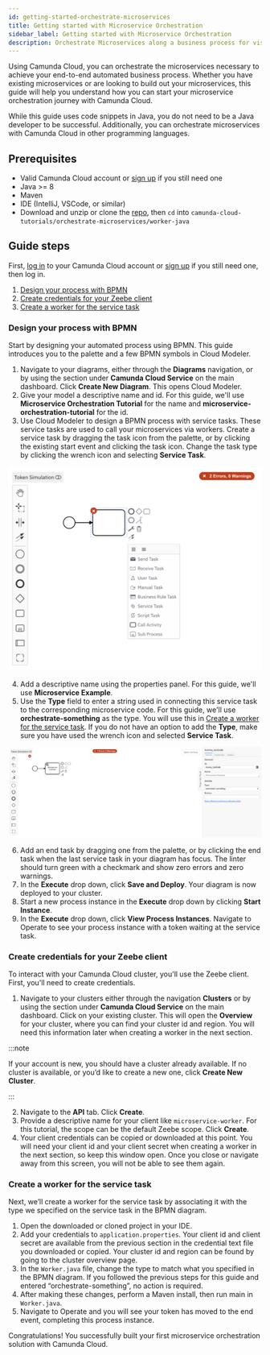 ```yaml
---
id: getting-started-orchestrate-microservices
title: Getting started with Microservice Orchestration
sidebar_label: Getting started with Microservice Orchestration
description: Orchestrate Microservices along a business process for visibility and resilience.
---
```


Using Camunda Cloud, you can orchestrate the microservices necessary to achieve your end-to-end automated business process. Whether you have existing microservices or are looking to build out your microservices, this guide will help you understand how you can start your microservice orchestration journey with Camunda Cloud.

While this guide uses code snippets in Java, you do not need to be a Java developer to be successful. Additionally, you can orchestrate microservices with Camunda Cloud in other programming languages.

## Prerequisites

* Valid Camunda Cloud account or [sign up](https://camunda.io/signup) if you still need one
* Java >= 8
* Maven
* IDE (IntelliJ, VSCode, or similar)
* Download and unzip or clone the [repo](https://github.com/camunda-cloud/camunda-cloud-tutorials), then `cd` into `camunda-cloud-tutorials/orchestrate-microservices/worker-java`

## Guide steps

First, [log in](https://camunda.io) to your Camunda Cloud account or [sign up](https://camunda.io/signup) if you still need one, then log in.

1. [Design your process with BPMN](#design-your-process-with-BPMN)
2. [Create credentials for your Zeebe client](#create-credentials-for-your-zeebe-client)
3. [Create a worker for the service task](#create-a-worker-for-the-service-task)

### Design your process with BPMN

Start by designing your automated process using BPMN. This guide introduces you to the palette and a few BPMN symbols in Cloud Modeler.

1. Navigate to your diagrams, either through the **Diagrams** navigation, or by using the section under **Camunda Cloud Service** on the main dashboard. Click **Create New Diagram**. This opens Cloud Modeler.
2. Give your model a descriptive name and id. For this guide, we'll use **Microservice Orchestration Tutorial** for the name and **microservice-orchestration-tutorial** for the id.
3. Use Cloud Modeler to design a BPMN process with service tasks. These service tasks are used to call your microservices via workers. Create a service task by dragging the task icon from the palette, or by clicking the existing start event and clicking the task icon. Change the task type by clicking the wrench icon and selecting **Service Task**. 

![Task with dropdown showing config, including service task](./img/microservice-orchestration-config-service-task.png)

4. Add a descriptive name using the properties panel. For this guide, we'll use **Microservice Example**.
5. Use the **Type** field to enter a string used in connecting this service task to the corresponding microservice code. For this guide, we'll use **orchestrate-something** as the type. You will use this in [Create a worker for the service task](#create-a-worker-for-the-service-task). If you do not have an option to add the **Type**, make sure you have used the wrench icon and selected **Service Task**.

![Service task with properties panel open](./img/microservice-orchestration-service-task.png)

6. Add an end task by dragging one from the palette, or by clicking the end task when the last service task in your diagram has focus. The linter should turn green with a checkmark and show zero errors and zero warnings.
7. In the **Execute** drop down, click **Save and Deploy**. Your diagram is now deployed to your cluster.
8. Start a new process instance in the **Execute** drop down by clicking **Start Instance**. 
9. In the **Execute** drop down, click **View Process Instances**. Navigate to Operate to see your process instance with a token waiting at the service task.

### Create credentials for your Zeebe client

To interact with your Camunda Cloud cluster, you'll use the Zeebe client. First, you'll need to create credentials.

1. Navigate to your clusters either through the navigation **Clusters** or by using the section under **Camunda Cloud Service** on the main dashboard. Click on your existing cluster. This will open the **Overview** for your cluster, where you can find your cluster id and region. You will need this information later when creating a worker in the next section.

:::note 

If your account is new, you should have a cluster already available. If no cluster is available, or you’d like to create a new one, click **Create New Cluster**.

:::

2. Navigate to the **API** tab. Click **Create**.
3. Provide a descriptive name for your client like `microservice-worker`. For this tutorial, the scope can be the default Zeebe scope. Click **Create**.
4. Your client credentials can be copied or downloaded at this point. You will need your client id and your client secret when creating a worker in the next section, so keep this window open. Once you close or navigate away from this screen, you will not be able to see them again. 

### Create a worker for the service task

Next, we’ll create a worker for the service task by associating it with the type we specified on the service task in the BPMN diagram.

1. Open the downloaded or cloned project in your IDE.
2. Add your credentials to `application.properties`. Your client id and client secret are available from the previous section in the credential text file you downloaded or copied. Your cluster id and region can be found by going to the cluster overview page.
3. In the `Worker.java` file, change the type to match what you specified in the BPMN diagram. If you followed the previous steps for this guide and entered “orchestrate-something”, no action is required.
4. After making these changes, perform a Maven install, then run main in `Worker.java`.
5. Navigate to Operate and you will see your token has moved to the end event, completing this process instance.

Congratulations! You successfully built your first microservice orchestration solution with Camunda Cloud.
